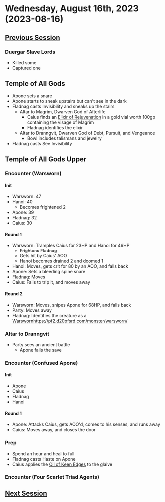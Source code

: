 # Wednesday, August 16th, 2023 (2023-08-16)

## [Previous Session](./2023-08-02.md)

### Duergar Slave Lords

- Killed some
- Captured one

## Temple of All Gods

- Apone sets a snare
- Apone starts to sneak upstairs but can't see in the dark
- Fladnag casts Invisibility and sneaks up the stairs
   - Altar to Magrim, Dwarven God of Afterlife
      - Caius finds an [Elixir of Rejuvenation](https://pf2easy.com/index.php) in a gold vial worth 100gp containing the visage of Magrim
      - Fladnag identifies the elixir
   - Altar to Dranngvit, Dwarven God of Debt, Pursuit, and Vengeance
      - Bowl includes talismans and jewelry
- Fladnag casts See Invisibility

## Temple of All Gods Upper

### Encounter (Warsworn)

#### Init

- Warsworn: 47
- Hanoi: 40
   - Becomes frightened 2
- Apone: 39
- Fladnag: 32
- Caius: 30

#### Round 1

- Warsworn: Tramples Caius for 23HP and Hanoi for 46HP
   - Frightens Fladnag
   - Gets hit by Caius' AOO
   - Hanoi becomes drained 2 and doomed 1
- Hanoi: Moves, gets crit for 80 by an AOO, and falls back
- Apone: Sets a bleeding spine snare
- Fladnag: Moves
- Caius: Fails to trip it, and moves away

#### Round 2

- Warsworn: Moves, snipes Apone for 68HP, and falls back
- Party: Moves away
- Fladnag: Identifies the creature as a [Warsworn](https://pf2.d20pfsrd.com/monster/warsworn/)https://pf2.d20pfsrd.com/monster/warsworn/

### Altar to Dranngvit

- Party sees an ancient battle
   - Apone fails the save

### Encounter (Confused Apone)

#### Init

- Apone
- Caius
- Fladnag
- Hanoi

#### Round 1

- Apone: Attacks Caius, gets AOO'd, comes to his senses, and runs away
- Caius: Moves away, and closes the door

### Prep

- Spend an hour and heal to full
- Fladnag casts Haste on Apone
- Caius applies the [Oil of Keen Edges](https://2e.aonprd.com/Equipment.aspx?ID=177) to the glaive

### Encounter (Four Scarlet Triad Agents)

## [Next Session](./2023-XX-XX.md)
